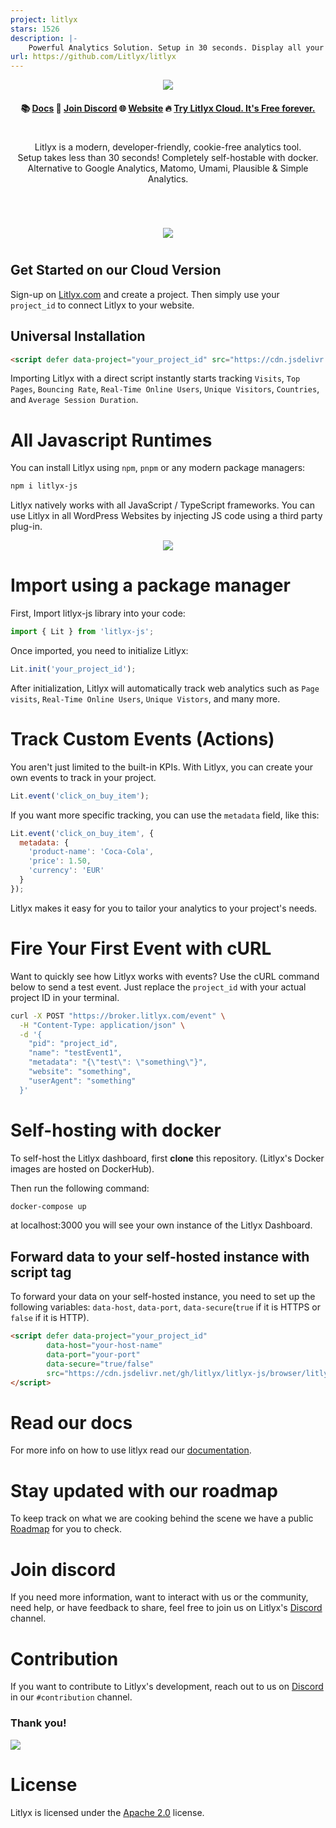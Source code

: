 ```yaml
---
project: litlyx
stars: 1526
description: |-
    Powerful Analytics Solution. Setup in 30 seconds. Display all your data on a Simple, AI-powered dashboard. Fully self-hostable and GDPR compliant. Alternative to Google Analytics, MixPanel, Plausible, Umami & Matomo.
url: https://github.com/Litlyx/litlyx
---
```



<p align="center">
  <img src="assets/claim.png"/>
</p>

<h4 align="center">
📚 <a href="https://docs.litlyx.com">Docs</a> 👾 <a href="https://discord.gg/9cQykjsmWX">Join Discord</a> 🌐 <a href="https://litlyx.com">Website</a>  🔥 <a href="https://dashboard.litlyx.com">Try Litlyx Cloud. It's Free forever.</a> 
</h4>

#
<p align="center">
  Litlyx is a modern, developer-friendly, cookie-free analytics tool.<br>
  Setup takes less than 30 seconds! Completely self-hostable with docker.<br>
  Alternative to Google Analytics, Matomo, Umami, Plausible & Simple Analytics.
</p>

#

<br />

<p align="center">
  <img src="assets/dashboard-clip.png"/>
</p>

#

## Get Started on our Cloud Version

Sign-up on [Litlyx.com](https://dashboard.litlyx.com) and create a project. Then simply use your `project_id` to connect Litlyx to your website.

## Universal Installation

```html
<script defer data-project="your_project_id" src="https://cdn.jsdelivr.net/gh/litlyx/litlyx-js/browser/litlyx.js"></script>
```

Importing Litlyx with a direct script instantly starts tracking `Visits`, `Top Pages`, `Bouncing Rate`,  `Real-Time Online Users`, `Unique Visitors`, `Countries`, and `Average Session Duration`.

# All Javascript Runtimes

You can install Litlyx using `npm`, `pnpm` or any modern package managers:

```sh
npm i litlyx-js
```

Litlyx natively works with all JavaScript / TypeScript frameworks. You can use Litlyx in all WordPress Websites by injecting JS code using a third party plug-in. 

<p align="center">
  <img src="assets/tech.png" />
</p>

# Import using a package manager

First, Import litlyx-js library into your code:

```js
import { Lit } from 'litlyx-js';
```

Once imported, you need to initialize Litlyx:

```js
Lit.init('your_project_id');
```

After initialization, Litlyx will automatically track web analytics such as `Page visits`, `Real-Time Online Users`, `Unique Vistors`, and many more.

# Track Custom Events (Actions)

You aren't just limited to the built-in KPIs. With Litlyx, you can create your own events to track in your project.

```js
Lit.event('click_on_buy_item');
```

If you want more specific tracking, you can use the `metadata` field, like this:

```js
Lit.event('click_on_buy_item', {
  metadata: {
    'product-name': 'Coca-Cola',
    'price': 1.50,
    'currency': 'EUR'
  }
});
```

Litlyx makes it easy for you to tailor your analytics to your project's needs.


# Fire Your First Event with cURL

Want to quickly see how Litlyx works with events? Use the cURL command below to send a test event. Just replace the `project_id` with your actual project ID in your terminal.

```bash
curl -X POST "https://broker.litlyx.com/event" \
  -H "Content-Type: application/json" \
  -d '{
    "pid": "project_id",
    "name": "testEvent1",
    "metadata": "{\"test\": \"something\"}",
    "website": "something",
    "userAgent": "something"
  }'
```

# Self-hosting with docker

To self-host the Litlyx dashboard, first **clone** this repository. (Litlyx's Docker images are hosted on DockerHub). 

Then run the following command:
```bash
docker-compose up
```

at localhost:3000 you will see your own instance of the Litlyx Dashboard.

## Forward data to your self-hosted instance with script tag

To forward your data on your self-hosted instance, you need to set up the following variables: `data-host`, `data-port`,  `data-secure`(`true` if it is HTTPS or `false` if it is HTTP).

```html
<script defer data-project="your_project_id" 
        data-host="your-host-name" 
        data-port="your-port" 
        data-secure="true/false"
        src="https://cdn.jsdelivr.net/gh/litlyx/litlyx-js/browser/litlyx.js">
</script>
```

# Read our docs

For more info on how to use litlyx read our [documentation](https://docs.litlyx.com). 


# Stay updated with our roadmap

To keep track on what we are cooking behind the scene we have a public [Roadmap](https://litlyx.com/roadmap) for you to check. 


# Join discord

If you need more information, want to interact with us or the community, need help, or have feedback to share, feel free to join us on Litlyx's [Discord](https://discord.gg/9cQykjsmWX) channel.

# Contribution

If you want to contribute to Litlyx's development, reach out to us on [Discord](https://discord.gg/9cQykjsmWX) in our `#contribution` channel.

### Thank you!
<a href="https://github.com/litlyx/litlyx/graphs/contributors">
  <img src="https://contrib.rocks/image?repo=litlyx/litlyx" />
</a>

# License

Litlyx is licensed under the [Apache 2.0](/LICENSE) license.

